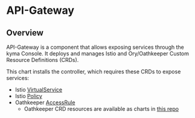 # API-Gateway

## Overview
API-Gateway is a component that allows exposing services through the kyma Console. It deploys and manages Istio and Ory/Oathkeeper Custom Resource Definitions (CRDs).

This chart installs the controller, which requires these CRDs to expose services:
- Istio [VirtualService](https://istio.io/docs/reference/config/networking/v1alpha3/virtual-service/)
- Istio [Policy](https://istio.io/docs/reference/config/istio.authentication.v1alpha1/)
- Oathkeeper [AccessRule](https://www.ory.sh/docs/oathkeeper/)
  - Oathkeeper CRD resources are available as charts in [this repo](https://github.com/ory/k8s)
